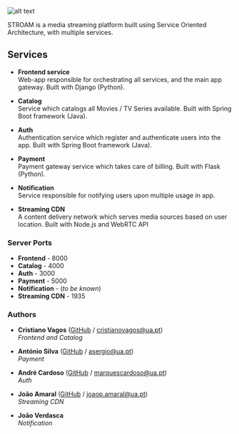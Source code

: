 ![alt text](http://code.ua.pt/projects/es1819-stroam/repository/revisions/master/raw/logo.png)

STROAM is a media streaming platform built using Service Oriented Architecture, with multiple services.


## Services
* **Frontend service**  
Web-app responsible for orchestrating all services, and the main app gateway.
Built with Django (Python).

* **Catalog**  
Service which catalogs all Movies / TV Series available.
Built with Spring Boot framework (Java).

* **Auth**  
Authentication service which register and authenticate users into the app.
Built with Spring Boot framework (Java).

* **Payment**  
Payment gateway service which takes care of billing.
Built with Flask (Python).

* **Notification**  
Service responsible for notifying users upon multiple usage in app.  

* **Streaming CDN**  
A content delivery network which serves media sources based on user location.
Built with Node.js and WebRTC API


### Server Ports
* **Frontend** - 8000
* **Catalog** - 4000
* **Auth** - 3000
* **Payment** - 5000
* **Notification** - (_to be known_)
* **Streaming CDN** - 1935 


### Authors
* **Cristiano Vagos** ([GitHub](https://github.com/cristianovagos) / [cristianovagos@ua.pt](mailto:cristianovagos@ua.pt))  
_Frontend and Catalog_

* **António Silva** ([GitHub](https://github.com/asergios) / [asergio@ua.pt](mailto:asergio@ua.pt))  
_Payment_

* **André Cardoso** ([GitHub](https://github.com/aCard0s0) / [marquescardoso@ua.pt](mailto:marquescardoso@ua.pt))   
_Auth_

* **João Amaral** ([GitHub](https://github.com/joaoamaral28) / [joaop.amaral@ua.pt](mailto:joaop.amaral@ua.pt))  
_Streaming CDN_

* **João Verdasca**  
_Notification_